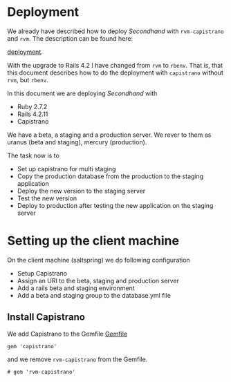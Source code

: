 Deployment
==========
We already have described how to deploy *Secondhand* with `rvm-capistrano` and `rvm`. The
description can be found here:

[deployment](https://github.com/sugaryourcoffee/secondhand/blob/master/doc/deployment.md). 

With the upgrade to Rails 4.2 I have changed from `rvm` to `rbenv`. That is, that this 
document describes how to do the deployment with `capistrano` without `rvm`, but `rbenv`.

In this document we are deploying *Secondhand* with

* Ruby 2.7.2
* Rails 4.2.11
* Capistrano 

We have a beta, a staging and a production server. We rever to them as uranus (beta and staging),
mercury (production).

The task now is to 

* Set up capistrano for multi staging
* Copy the production database from the production to the staging application
* Deploy the new version to the staging server
* Test the new version
* Deploy to production after testing the new application on the staging server

Setting up the client machine
=============================
On the client machine (saltspring) we do following configuration

* Setup Capistrano
* Assign an URI to the beta, staging and production server
* Add a rails beta and staging environment
* Add a beta and staging group to the database.yml file

Install Capistrano
------------------
We add Capistrano to the Gemfile [Gemfile](https://github/sugaryourcoffee/secondhand/blob/master/Gemfile)

    gem 'capistrano'

and we remove `rvm-capistrano` from the Gemfile.

    # gem 'rvm-capistrano'




